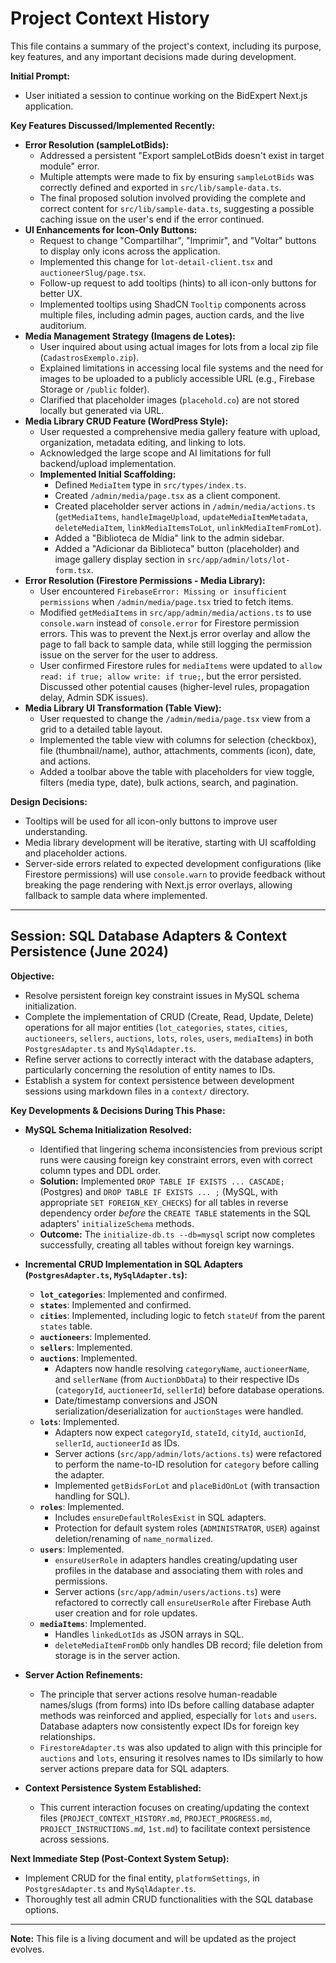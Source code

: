 
# Project Context History

This file contains a summary of the project's context, including its purpose, key features, and any important decisions made during development.

**Initial Prompt:**

*   User initiated a session to continue working on the BidExpert Next.js application.

**Key Features Discussed/Implemented Recently:**

*   **Error Resolution (sampleLotBids):**
    *   Addressed a persistent "Export sampleLotBids doesn't exist in target module" error.
    *   Multiple attempts were made to fix by ensuring `sampleLotBids` was correctly defined and exported in `src/lib/sample-data.ts`.
    *   The final proposed solution involved providing the complete and correct content for `src/lib/sample-data.ts`, suggesting a possible caching issue on the user's end if the error continued.
*   **UI Enhancements for Icon-Only Buttons:**
    *   Request to change "Compartilhar", "Imprimir", and "Voltar" buttons to display only icons across the application.
    *   Implemented this change for `lot-detail-client.tsx` and `auctioneerSlug/page.tsx`.
    *   Follow-up request to add tooltips (hints) to all icon-only buttons for better UX.
    *   Implemented tooltips using ShadCN `Tooltip` components across multiple files, including admin pages, auction cards, and the live auditorium.
*   **Media Management Strategy (Imagens de Lotes):**
    *   User inquired about using actual images for lots from a local zip file (`CadastrosExemplo.zip`).
    *   Explained limitations in accessing local file systems and the need for images to be uploaded to a publicly accessible URL (e.g., Firebase Storage or `/public` folder).
    *   Clarified that placeholder images (`placehold.co`) are not stored locally but generated via URL.
*   **Media Library CRUD Feature (WordPress Style):**
    *   User requested a comprehensive media gallery feature with upload, organization, metadata editing, and linking to lots.
    *   Acknowledged the large scope and AI limitations for full backend/upload implementation.
    *   **Implemented Initial Scaffolding:**
        *   Defined `MediaItem` type in `src/types/index.ts`.
        *   Created `/admin/media/page.tsx` as a client component.
        *   Created placeholder server actions in `/admin/media/actions.ts` (`getMediaItems`, `handleImageUpload`, `updateMediaItemMetadata`, `deleteMediaItem`, `linkMediaItemsToLot`, `unlinkMediaItemFromLot`).
        *   Added a "Biblioteca de Mídia" link to the admin sidebar.
        *   Added a "Adicionar da Biblioteca" button (placeholder) and image gallery display section in `src/app/admin/lots/lot-form.tsx`.
*   **Error Resolution (Firestore Permissions - Media Library):**
    *   User encountered `FirebaseError: Missing or insufficient permissions` when `/admin/media/page.tsx` tried to fetch items.
    *   Modified `getMediaItems` in `src/app/admin/media/actions.ts` to use `console.warn` instead of `console.error` for Firestore permission errors. This was to prevent the Next.js error overlay and allow the page to fall back to sample data, while still logging the permission issue on the server for the user to address.
    *   User confirmed Firestore rules for `mediaItems` were updated to `allow read: if true; allow write: if true;`, but the error persisted. Discussed other potential causes (higher-level rules, propagation delay, Admin SDK issues).
*   **Media Library UI Transformation (Table View):**
    *   User requested to change the `/admin/media/page.tsx` view from a grid to a detailed table layout.
    *   Implemented the table view with columns for selection (checkbox), file (thumbnail/name), author, attachments, comments (icon), date, and actions.
    *   Added a toolbar above the table with placeholders for view toggle, filters (media type, date), bulk actions, search, and pagination.

**Design Decisions:**

*   Tooltips will be used for all icon-only buttons to improve user understanding.
*   Media library development will be iterative, starting with UI scaffolding and placeholder actions.
*   Server-side errors related to expected development configurations (like Firestore permissions) will use `console.warn` to provide feedback without breaking the page rendering with Next.js error overlays, allowing fallback to sample data where implemented.

---
## Session: SQL Database Adapters & Context Persistence (June 2024)

**Objective:**
*   Resolve persistent foreign key constraint issues in MySQL schema initialization.
*   Complete the implementation of CRUD (Create, Read, Update, Delete) operations for all major entities (`lot_categories`, `states`, `cities`, `auctioneers`, `sellers`, `auctions`, `lots`, `roles`, `users`, `mediaItems`) in both `PostgresAdapter.ts` and `MySqlAdapter.ts`.
*   Refine server actions to correctly interact with the database adapters, particularly concerning the resolution of entity names to IDs.
*   Establish a system for context persistence between development sessions using markdown files in a `context/` directory.

**Key Developments & Decisions During This Phase:**

*   **MySQL Schema Initialization Resolved:**
    *   Identified that lingering schema inconsistencies from previous script runs were causing foreign key constraint errors, even with correct column types and DDL order.
    *   **Solution:** Implemented `DROP TABLE IF EXISTS ... CASCADE;` (Postgres) and `DROP TABLE IF EXISTS ... ;` (MySQL, with appropriate `SET FOREIGN_KEY_CHECKS`) for all tables in reverse dependency order *before* the `CREATE TABLE` statements in the SQL adapters' `initializeSchema` methods.
    *   **Outcome:** The `initialize-db.ts --db=mysql` script now completes successfully, creating all tables without foreign key warnings.

*   **Incremental CRUD Implementation in SQL Adapters (`PostgresAdapter.ts`, `MySqlAdapter.ts`):**
    *   **`lot_categories`**: Implemented and confirmed.
    *   **`states`**: Implemented and confirmed.
    *   **`cities`**: Implemented, including logic to fetch `stateUf` from the parent `states` table.
    *   **`auctioneers`**: Implemented.
    *   **`sellers`**: Implemented.
    *   **`auctions`**: Implemented.
        *   Adapters now handle resolving `categoryName`, `auctioneerName`, and `sellerName` (from `AuctionDbData`) to their respective IDs (`categoryId`, `auctioneerId`, `sellerId`) before database operations.
        *   Date/timestamp conversions and JSON serialization/deserialization for `auctionStages` were handled.
    *   **`lots`**: Implemented.
        *   Adapters now expect `categoryId`, `stateId`, `cityId`, `auctionId`, `sellerId`, `auctioneerId` as IDs.
        *   Server actions (`src/app/admin/lots/actions.ts`) were refactored to perform the name-to-ID resolution for `category` before calling the adapter.
        *   Implemented `getBidsForLot` and `placeBidOnLot` (with transaction handling for SQL).
    *   **`roles`**: Implemented.
        *   Includes `ensureDefaultRolesExist` in SQL adapters.
        *   Protection for default system roles (`ADMINISTRATOR`, `USER`) against deletion/renaming of `name_normalized`.
    *   **`users`**: Implemented.
        *   `ensureUserRole` in adapters handles creating/updating user profiles in the database and associating them with roles and permissions.
        *   Server actions (`src/app/admin/users/actions.ts`) were refactored to correctly call `ensureUserRole` after Firebase Auth user creation and for role updates.
    *   **`mediaItems`**: Implemented.
        *   Handles `linkedLotIds` as JSON arrays in SQL.
        *   `deleteMediaItemFromDb` only handles DB record; file deletion from storage is in the server action.

*   **Server Action Refinements:**
    *   The principle that server actions resolve human-readable names/slugs (from forms) into IDs before calling database adapter methods was reinforced and applied, especially for `lots` and `users`. Database adapters now consistently expect IDs for foreign key relationships.
    *   `FirestoreAdapter.ts` was also updated to align with this principle for `auctions` and `lots`, ensuring it resolves names to IDs similarly to how server actions prepare data for SQL adapters.

*   **Context Persistence System Established:**
    *   This current interaction focuses on creating/updating the context files (`PROJECT_CONTEXT_HISTORY.md`, `PROJECT_PROGRESS.md`, `PROJECT_INSTRUCTIONS.md`, `1st.md`) to facilitate context persistence across sessions.

**Next Immediate Step (Post-Context System Setup):**
*   Implement CRUD for the final entity, `platformSettings`, in `PostgresAdapter.ts` and `MySqlAdapter.ts`.
*   Thoroughly test all admin CRUD functionalities with the SQL database options.

---
**Note:** This file is a living document and will be updated as the project evolves.
